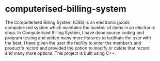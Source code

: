 # computerised-billing-system
The Computerised Billing System (CBS) is an electronic goods computerised system which maintains the number of items in an electronic shop. In Computerised Billing System, I have done source coding and program testing and added many more features to facilitate the user with the best. I have given the user the facility to enter the member’s and product's record and provided the option to modify or delete that record and many more options. This project is built using C++.
